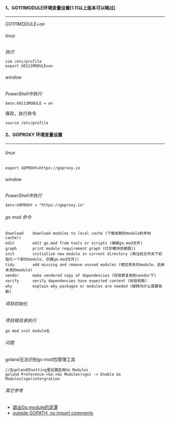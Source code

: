 #### 1、GO111MODULE环境变量设置(1.11以上版本可以略过)
***

*GO111MODULE=on*

###### linux
*执行*
```
vim /etc/profile
export GO111MODULE=on 
```
###### window
*PowerShell中执行*
```
$env:GO111MODULE = on
```

保存，执行命令
```
source /etc/profile
```

#### 2、GOPROXY 环境变量设置
***

###### linux

```
export GOPROXY=https://goproxy.io
```
###### window
*PowerShell中执行*
```
$env:GOPROXY = "https://goproxy.io"
```

###### go mod 命令

```
download    download modules to local cache (下载依赖的module到本地cache))
edit        edit go.mod from tools or scripts (编辑go.mod文件)
graph       print module requirement graph (打印模块依赖图))
init        initialize new module in current directory (再当前文件夹下初始化一个新的module, 创建go.mod文件))
tidy        add missing and remove unused modules (增加丢失的module，去掉未用的module)
vendor      make vendored copy of dependencies (将依赖复制到vendor下)
verify      verify dependencies have expected content (校验依赖)
why         explain why packages or modules are needed (解释为什么需要依赖)
```

###### 项目初始化
*项目根目录执行*
```
go mod init module名
```

###### 问题
goland无法识别go mod包管理工具
```
//在goland的setting里设置启用Go Modules
goland Preference->Go->Go Modules(vgo) -> Enable Go Modules(vgo)intergration
```

###### 其它参考
- [跳出Go module的泥潭](https://colobu.com/2018/08/27/learn-go-module/)
- [outside GOPATH, no import comments](https://blog.csdn.net/weixin_36920975/article/details/89916993) 